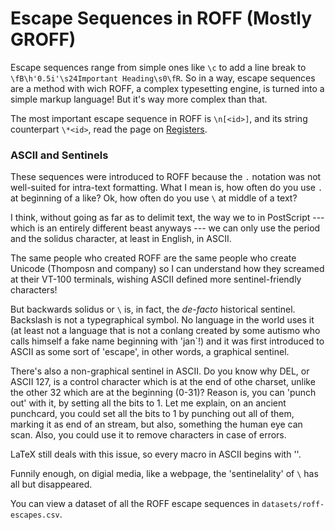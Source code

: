 # Escape Sequences in ROFF (Mostly GROFF)

Escape sequences range from simple ones like `\c` to add a line break to `\fB\h'0.5i'\s24Important Heading\s0\fR`. So in a way, escape sequences are a method with wich ROFF, a complex typesetting engine, is turned into a simple markup language! But it's way more complex than that.

The most important escape sequence in ROFF is `\n[<id>]`, and its string counterpart `\*<id>`, read the page on [Registers](ROFF-REGISTERS.md).

### ASCII and Sentinels

These sequences were introduced to ROFF because the `.` notation was not well-suited for intra-text formatting. What I mean is, how often do you use `.` at beginning of a like? Ok, how often do you use `\` at middle of a text?

I think, without going as far as to delimit text, the way we to in PostScript --- which is an entirely different beast anyways --- we can only use the period and the solidus character, at least in English, in ASCII.


The same people who created ROFF are the same people who create Unicode (Thomposn and company) so I can understand how they screamed at their VT-100 terminals, wishing ASCII defined more sentinel-friendly characters!

But backwards solidus or `\` is, in fact, the *de-facto* historical sentinel. Backslash is not a typegraphical symbol. No language in the world uses it (at least not a language that is not a conlang created by some autismo who calls himself a fake name beginning with 'jan`!) and it was first introduced to ASCII as some sort of 'escape', in other words, a graphical sentinel. 

There's also a non-graphical sentinel in ASCII. Do you know why DEL, or ASCII 127, is a control character which is at the end of othe charset, unlike the other 32 which are at the beginning (0-31)? Reason is, you can 'punch out' with it, by setting all the bits to 1. Let me explain, on an ancient punchcard, you could set all the bits to 1 by punching out all of them, marking it as end of an stream, but also, something the human eye can scan. Also, you could use it to remove characters in case of errors.

LaTeX still deals with this issue, so every macro in ASCII begins with '\'. 

Funnily enough, on digial media, like a webpage, the 'sentinelality' of `\` has all but disappeared. 

You can view a dataset of all the ROFF escape sequences in `datasets/roff-escapes.csv`.
